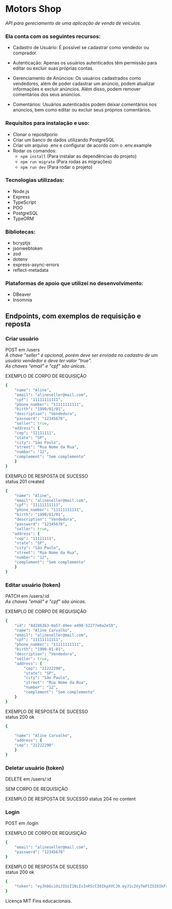 # Motors Shop

_API para gereciamento de uma aplicação de venda de veículos._

### Ela conta com os seguintes recursos:

- Cadastro de Usuário: É possível se cadastrar como vendedor ou comprador.

- Autenticação: Apenas os usuários autenticados têm permissão para editar ou excluir suas próprias contas. 

- Gerenciamento de Anúncios: Os usuários cadastrados como vendedores, além de poder cadastrar um anúncio, podem atualizar informações e  excluir anúncios. Além disso, podem remover comentários dos seus anúncios.

- Comentários: Usuários autenticados podem deixar comentários nos anúncios, bem como editar ou excluir seus próprios comentários.


### Requisitos para instalação e uso:

- Clonar o repositporio
- Criar um banco de dados utilizando PostgreSQL
- Criar um arquivo .env e configurar de acordo com o .env.example
- Rodar os comandos: <br/>
   - `npm install` (Para instalar as dependências do projeto) <br/>
   - `npm run migrate` (Para rodas as migrações) <br/>
   - `npm run dev` (Para rodar o projeto) <br/>

### Tecnologias utilizadas:

- Node.js 
- Express 
- TypeScript
- POO
- PostgreSQL
- TypeORM

### Bibliotecas:

- bcryptjs
- jsonwebtoken
- zod
- dotenv
- express-async-errors
- reflect-metadata

### Plataformas de apoio que utilizei no desenvolvimento:

- DBeaver
- Insomnia

## Endpoints, com exemplos de requisição e reposta

### Criar usuário
POST em /users <br/>
_A chave "seller" é opcional, porém deve ser enviada no cadastro de um usuário vendedor e deve ter valor "true"._ <br/>
_As chaves "email" e "cpf" são únicas._

EXEMPLO DE CORPO DE REQUISIÇÃO
```ruby
{
	"name": "Aline",
	"email": "alineseller@mail.com",
	"cpf": "11111111111",
	"phone_number": "11111111111",
	"birth": "1990/01/01",
	"description": "Vendedora",
	"password": "12345678",
	"seller": true,
   "address": {
	"cep": "11111111",
	"state": "SP",
	"city": "São Paulo",
	"street": "Rua Nome da Rua",
	"number": "12",
	"complement": "Sem complemento"
	}
}
```

EXEMPLO DE RESPOSTA DE SUCESSO <br/>
status 201 created
```ruby
{
	"name": "Aline",
	"email": "alineseller@mail.com",
	"cpf": "11111111111",
	"phone_number": "11111111111",
	"birth": "1990/01/01",
	"description": "Vendedora",
	"password": "12345678",
	"seller": true,
   "address": {
	"cep": "11111111",
	"state": "SP",
	"city": "São Paulo",
	"street": "Rua Nome da Rua",
	"number": "12",
	"complement": "Sem complemento"
	}
}
```

### Editar usuário (token) 
PATCH em /users/:id <br/>
_As chaves "email" e "cpf" são únicas._

EXEMPLO DE CORPO DE REQUISIÇÃO
```ruby
{
	"id": "8d2863b3-0a57-49ee-a498-52277e0a2e59",
	"name": "Aline Carvalho",
	"email": "alineseller@mail.com",
	"cpf": "11111111111",
	"phone_number": "11111111111",
	"birth": "1990-01-01",
	"description": "Vendedora",
	"seller": true,
	"address": {
		"cep": "21222290",
		"state": "SP",
		"city": "São Paulo",
		"street": "Rua Nome da Rua",
		"number": "12",
		"complement": "Sem complemento"
	}
}
```

EXEMPLO DE RESPOSTA DE SUCESSO <br/>
status 200 ok
```ruby
{
	
	"name": "Aline Carvalho",
	"address": {
	"cep": "21222290"
	}
}

```

### Deletar usuário (token)
DELETE em /users/:id <br/>

SEM CORPO DE REQUISIÇÃO

EXEMPLO DE RESPOSTA DE SUCESSO 
status 204 no content


###  Login
POST em /login <br/>

EXEMPLO DE CORPO DE REQUISIÇÃO
```ruby
{
	"email": "alineseller@mail.com",
	"password": "12345678"
}
```

EXEMPLO DE RESPOSTA DE SUCESSO <br/>
status 200 ok
```ruby
{
	"token": "eyJhbGciOiJIUzI1NiIsInR5cCI6IkpXVCJ9.eyJ1c2VyTmFtZSI6IkFsaW5lIiwiaWF0IjoxNjk2NDQ2OTU5LCJleHAiOjE2OTY0NTA1NTksInN1YiI6IjYwNGY0ZDkzLTY5OWQtNDZkMy1hYmQyLTliZGJiYzI5NjUyYyJ9.xIjetSI3G4kyz-Shf9uvQA44uYuXJd5PIv_UJgZ0DfY"
}
```


Licença MIT
Fins educacionais.

